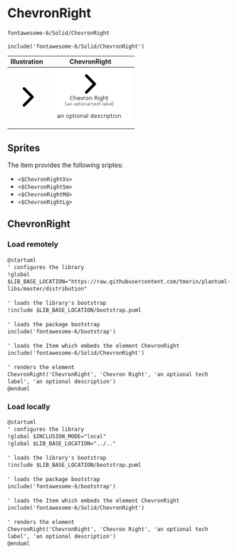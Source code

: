 # ChevronRight


```text
fontawesome-6/Solid/ChevronRight
```

```text
include('fontawesome-6/Solid/ChevronRight')
```



| Illustration | ChevronRight |
| :---: | :---: |
| ![illustration for Illustration](../../fontawesome-6/Solid/ChevronRight.png) | ![illustration for ChevronRight](../../fontawesome-6/Solid/ChevronRight.Local.png) |



## Sprites
The item provides the following sriptes:

- `<$ChevronRightXs>`
- `<$ChevronRightSm>`
- `<$ChevronRightMd>`
- `<$ChevronRightLg>`





## ChevronRight

### Load remotely
```plantuml
@startuml
' configures the library
!global $LIB_BASE_LOCATION="https://raw.githubusercontent.com/tmorin/plantuml-libs/master/distribution"

' loads the library's bootstrap
!include $LIB_BASE_LOCATION/bootstrap.puml

' loads the package bootstrap
include('fontawesome-6/bootstrap')

' loads the Item which embeds the element ChevronRight
include('fontawesome-6/Solid/ChevronRight')

' renders the element
ChevronRight('ChevronRight', 'Chevron Right', 'an optional tech label', 'an optional description')
@enduml
```

### Load locally
```plantuml
@startuml
' configures the library
!global $INCLUSION_MODE="local"
!global $LIB_BASE_LOCATION="../.."

' loads the library's bootstrap
!include $LIB_BASE_LOCATION/bootstrap.puml

' loads the package bootstrap
include('fontawesome-6/bootstrap')

' loads the Item which embeds the element ChevronRight
include('fontawesome-6/Solid/ChevronRight')

' renders the element
ChevronRight('ChevronRight', 'Chevron Right', 'an optional tech label', 'an optional description')
@enduml
```


